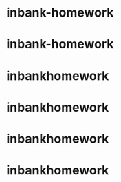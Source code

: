 # inbank-homework
# inbank-homework
# inbankhomework
# inbankhomework
# inbankhomework
# inbankhomework
